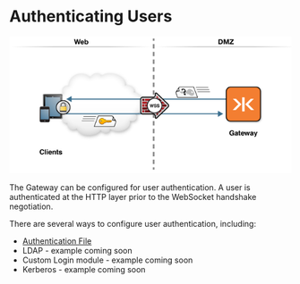 # Authenticating Users

![user-auth](docker-auth.png)

The Gateway can be configured for user authentication.  A user is authenticated at the HTTP layer prior to the WebSocket handshake negotiation.

There are several ways to configure user authentication, including:

* [Authentication File](file)
* LDAP - example coming soon
* Custom Login module - example coming soon
* Kerberos - example coming soon
